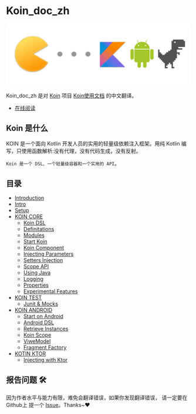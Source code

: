 # Koin_doc_zh

![koin_2.0.jpg](KOIN/img/logo.jpg)

Koin_doc_zh 是对 [Koin](https://github.com/InsertKoinIO/koin) 项目 [Koin使用文档](https://doc.insert-koin.io/#/setup/index) 的中文翻译。

- [在线阅读](https://andyjennifer.com/AndyJennifer.github.io-Koin_Doc_Zh)

## Koin 是什么

KOIN[](https://insert-koin.io/) 是一个面向 Kotlin 开发人员的实用的轻量级依赖注入框架。用纯 Kotlin 编写，只使用函数解析:没有代理，没有代码生成，没有反射。

`Koin 是一个 DSL、一个轻量级容器和一个实用的 API`。

## 目录

* [Introduction](README.md)
* [Intro](/KOIN/Intro.md)
* [Setup](/KOIN/Setup.md)
* [KOIN CORE](README.md)
  * [Koin DSL](KOIN/Part1/01-Koin_DSL.md)
  * [Definitations](KOIN/Part1/02-Definitaions.md)
  * [Modules](KOIN/Part1/03-Modules.md)
  * [Start Koin](KOIN/Part1/04-Start_Koin.md)
  * [Koin Component](KOIN/Part1/05-Koin_Component.md)
  * [Injecting Parameters](KOIN/Part1/06-Injecting_Parameters.md)
  * [Setters Injection](KOIN/Part1/07-Setters_Injection.md)
  * [Scope API](KOIN/Part1/08-Scope_API.md)
  * [Using Java](KOIN/Part1/09-Using_Java.md)
  * [Logging](KOIN/Part1/10-Logging.md)
  * [Properties](KOIN/Part1/11-Properties.md)
  * [Experimental Features](KOIN/Part1/12-Experimental_Features.md)
* [KOIN TEST](README.md)
  * [Junit & Mocks](KOIN/Part2/1-Junit&Mocks.md)
* [KOIN ANDROID](README.md)
  * [Start on Android](KOIN/Part3/1-Start_on_Android.md)
  * [Android DSL](KOIN/Part3/2-Android_DSL.md)
  * [Retrieve Instances](KOIN/Part3/3-Retrieve_Instances.md)
  * [Koin Scope](KOIN/Part3/4-Koin_Scope.md)
  * [ViweModel](KOIN/Part3/5-ViewModel.md)
  * [Fragment Factory](KOIN/Part3/6-Fragment_Factory.md)
* [KOTIN KTOR](README.md)
  * [Injecting with Ktor](KOIN/Part4/1-Injecting_with_Ktor.md)

## 报告问题 🛠

因为作者水平与能力有限，难免会翻译错误，如果你发现翻译错误， 请一定要在 Github上 提一个 [Issue](https://github.com/AndyJennifer/koin_doc_zh/issues)。Thanks~❤️
